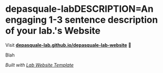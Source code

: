 
# depasquale-labDESCRIPTION=An engaging 1-3 sentence description of your lab.'s Website

Visit **[depasquale-lab.github.io/depasquale-lab-website](https://depasquale-lab.github.io/depasquale-lab-website)** 🚀

Blah 

_Built with [Lab Website Template](https://greene-lab.gitbook.io/lab-website-template-docs)_

